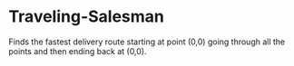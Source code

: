 # Traveling-Salesman
Finds the fastest delivery route starting at point (0,0) going through all the points and then ending back at (0,0).
